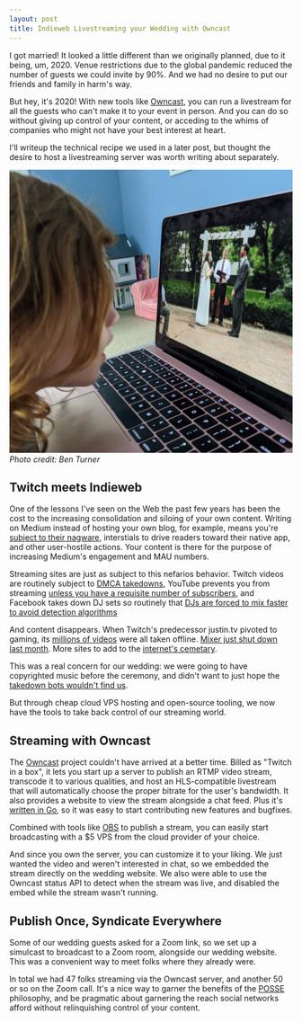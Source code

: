 ```yaml
---
layout: post
title: Indieweb Livestreaming your Wedding with Owncast
---
```


I got married! It looked a little different than we originally planned, due to it being, um, 2020.
Venue restrictions due to the global pandemic reduced the number of guests we could invite by 90%. And we had no desire to put our friends and family in harm's way.

But hey, it's 2020! With new tools like [Owncast][owncast], you can run a livestream for all the guests who can't make it to your event in person.
And you can do so without giving up control of your content, or acceding to the whims of companies who might not have your best interest at heart.

I'll writeup the technical recipe we used in a later post, but thought the desire to host a livestreaming server was worth writing about separately.

![Watching the livestream](../images/wedding-livestream.jpg)
_Photo credit: Ben Turner_

## Twitch meets Indieweb

One of the lessons I've seen on the Web the past few years has been the cost to the increasing consolidation and siloing of your own content.
Writing on Medium instead of hosting your own blog, for example, means you're [subject to their nagware](https://indieweb.org/Medium#Issues), interstials to drive readers toward their native app, and other user-hostile actions. Your content is there for the purpose of increasing Medium's engagement and MAU numbers.

Streaming sites are just as subject to this nefarios behavior.
Twitch videos are routinely subject to [DMCA takedowns](https://twitter.com/TwitchSupport/status/1269851779790929921), YouTube prevents you from streaming [unless you have a requisite number of subscribers](https://support.google.com/youtube/answer/2853834?hl=en), and Facebook takes down DJ sets so routinely that [DJs are forced to mix faster to avoid detection algorithms](https://web.archive.org/web/20200921195316/https://www.papermag.com/instagram-live-copyright-dj-censoring-2645789312.html?rebelltitem=16)

And content disappears. When Twitch's predecessor justin.tv pivoted to gaming, its [millions of videos](https://arstechnica.com/gaming/2014/08/streaming-video-site-justin-tv-announces-closure-effective-immediately/) were all taken offline. [Mixer just shut down last month](https://mixer.com/). More sites to add to the [internet's cemetary](https://indieweb.org/site-deaths).

This was a real concern for our wedding: we were going to have copyrighted music before the ceremony, and didn't want to just hope the [takedown bots wouldn't find us](https://www.washingtonpost.com/entertainment/music/copyright-bots-and-classical-musicians-are-fighting-online-the-bots-are-winning/2020/05/20/a11e349c-98ae-11ea-89fd-28fb313d1886_story.html).

But through cheap cloud VPS hosting and open-source tooling, we now have the tools to take back control of our streaming world.

## Streaming with Owncast

The [Owncast][owncast] project couldn't have arrived at a better time.
Billed as "Twitch in a box", it lets you start up a server to publish an RTMP video stream, transcode it to various qualities, and host an HLS-compatible livestream that will automatically choose the proper bitrate for the user's bandwidth.
It also provides a website to view the stream alongside a chat feed.
Plus it's [written in Go](https://github.com/gabek/owncast), so it was easy to start contributing new features and bugfixes.

Combined with tools like [OBS](https://obsproject.com/) to publish a stream, you can easily start broadcasting with a \$5 VPS from the cloud provider of your choice.

And since you own the server, you can customize it to your liking.
We just wanted the video and weren't interested in chat, so we embedded the stream directly on the wedding website.
We also were able to use the Owncast status API to detect when the stream was live, and disabled the embed while the stream wasn't running.

## Publish Once, Syndicate Everywhere

Some of our wedding guests asked for a Zoom link, so we set up a simulcast to broadcast to a Zoom room, alongside our wedding website.
This was a convenient way to meet folks where they already were.

In total we had 47 folks streaming via the Owncast server, and another 50 or so on the Zoom call.
It's a nice way to garner the benefits of the [POSSE][posse] philosophy, and be pragmatic about garnering the reach social networks afford without relinquishing control of your content.

[owncast]: https://gabekangas.com/blog/2020/06/owncast-a-project-to-take-control-over-your-own-live-streaming/
[posse]: https://indieweb.org/POSSE

